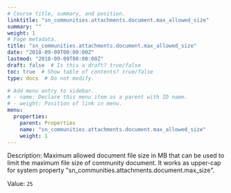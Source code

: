 ```yaml
---
# Course title, summary, and position.
linktitle: "sn_communities.attachments.document.max_allowed_size"
summary: ""
weight: 1
# Page metadata.
title: "sn_communities.attachments.document.max_allowed_size"
date: "2018-09-09T00:00:00Z"
lastmod: "2018-09-09T00:00:00Z"
draft: false  # Is this a draft? true/false
toc: true  # Show table of contents? true/false
type: docs  # Do not modify.

# Add menu entry to sidebar.
# - name: Declare this menu item as a parent with ID name.
# - weight: Position of link in menu.
menu:
  properties:
    parent: Properties
    name: "sn_communities.attachments.document.max_allowed_size"
    weight: 1
---
```


Description: Maximum allowed document file size in MB that can be used to limit the maximum file size of community document.
It works as upper-cap for system property "sn_communities.attachments.document.max_size".


Value: `25`